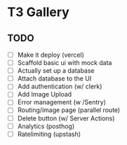 # T3 Gallery

## TODO

- [ ] Make it deploy (vercel)
- [ ] Scaffold basic ui with mock data
- [ ] Actually set up a database 
- [ ] Attach database to the UI
- [ ] Add authentication (w/ clerk)
- [ ] Add Image Upload
- [ ] Error management (w /Sentry)
- [ ] Routing/image page (parallel route)
- [ ] Delete button (w/  Server Actions)
- [ ] Analytics (posthog)
- [ ] Ratelimiting (upstash)